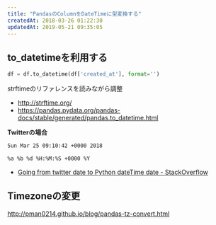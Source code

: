 ```yaml
---
title: "PandasのColumnをDateTimeに型変換する"
createdAt: 2018-03-26 01:22:30
updatedAt: 2019-05-21 09:35:05
---
```


## to_datetimeを利用する

```python
df = df.to_datetime(df['created_at'], format='')
```

strftimeのリファレンスを読みながら調整

- http://strftime.org/
- https://pandas.pydata.org/pandas-docs/stable/generated/pandas.to_datetime.html

**Twitterの場合**

```bash
Sun Mar 25 09:10:42 +0000 2018
```

```bash
%a %b %d %H:%M:%S +0000 %Y
```

- [Going from twitter date to Python dateTime date - StackOverflow]( https://stackoverflow.com/questions/7703865/going-from-twitter-date-to-python-dateTime-date)

## Timezoneの変更

http://pman0214.github.io/blog/pandas-tz-convert.html